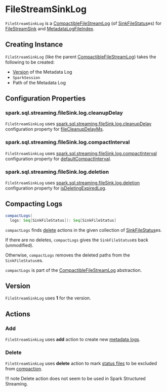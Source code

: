 # FileStreamSinkLog

`FileStreamSinkLog` is a [CompactibleFileStreamLog](CompactibleFileStreamLog.md) (of [SinkFileStatus](SinkFileStatus.md)es) for [FileStreamSink](FileStreamSink.md#fileLog) and [MetadataLogFileIndex](MetadataLogFileIndex.md#metadataLog).

## Creating Instance

`FileStreamSinkLog` (like the parent [CompactibleFileStreamLog](CompactibleFileStreamLog.md)) takes the following to be created:

* <span id="metadataLogVersion"> [Version](#Version) of the Metadata Log
* <span id="sparkSession"> `SparkSession`
* <span id="path"> Path of the Metadata Log

## Configuration Properties

### <span id="fileCleanupDelayMs"><span id="fileSinkLogCleanupDelay"> spark.sql.streaming.fileSink.log.cleanupDelay

`FileStreamSinkLog` uses [spark.sql.streaming.fileSink.log.cleanupDelay](../../spark-sql-streaming-properties.md#spark.sql.streaming.fileSink.log.cleanupDelay) configuration property for [fileCleanupDelayMs](CompactibleFileStreamLog.md#fileCleanupDelayMs).

### <span id="defaultCompactInterval"><span id="fileSinkLogDeletion"> spark.sql.streaming.fileSink.log.compactInterval

`FileStreamSinkLog` uses [spark.sql.streaming.fileSink.log.compactInterval](../../spark-sql-streaming-properties.md#spark.sql.streaming.fileSink.log.compactInterval) configuration property for [defaultCompactInterval](CompactibleFileStreamLog.md#defaultCompactInterval).

### <span id="isDeletingExpiredLog"><span id="fileSinkLogDeletion"> spark.sql.streaming.fileSink.log.deletion

`FileStreamSinkLog` uses [spark.sql.streaming.fileSink.log.deletion](../../spark-sql-streaming-properties.md#spark.sql.streaming.fileSink.log.deletion) configuration property for [isDeletingExpiredLog](CompactibleFileStreamLog.md#isDeletingExpiredLog).

## <span id="compactLogs"> Compacting Logs

```scala
compactLogs(
  logs: Seq[SinkFileStatus]): Seq[SinkFileStatus]
```

`compactLogs` finds [delete](#DELETE_ACTION) actions in the given collection of [SinkFileStatus](SinkFileStatus.md)es.

If there are no deletes, `compactLogs` gives the `SinkFileStatus`es back (unmodified).

Otherwise, `compactLogs` removes the deleted paths from the `SinkFileStatus`es.

`compactLogs` is part of the [CompactibleFileStreamLog](CompactibleFileStreamLog.md#compactLogs) abstraction.

## <span id="VERSION"> Version

`FileStreamSinkLog` uses **1** for the version.

## Actions

### <span id="ADD_ACTION"> Add

`FileStreamSinkLog` uses **add** action to create new [metadata logs](SinkFileStatus.md).

### <span id="DELETE_ACTION"> Delete

`FileStreamSinkLog` uses **delete** action to mark [status files](SinkFileStatus.md) to be excluded from [compaction](#compactLogs).

!!! note
    Delete action does not seem to be used in Spark Structured Streaming.
